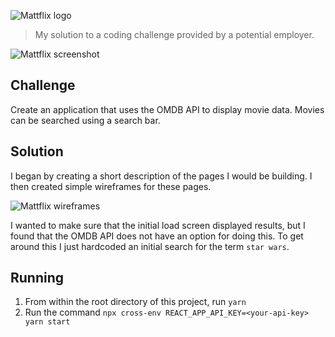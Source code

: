 ![Mattflix logo](https://cdn.rawgit.com/mattpjohnson/mattflix/4cdaf82b/src/logoLarge.png)
> My solution to a coding challenge provided by a potential employer.

![Mattflix screenshot](https://cdn.rawgit.com/mattpjohnson/mattflix/4222cff5/docs/screenshot.png)

## Challenge
Create an application that uses the OMDB API to display movie data. Movies can be searched using a search bar.

## Solution
I began by creating a short description of the pages I would be building.
I then created simple wireframes for these pages.

![Mattflix wireframes](https://cdn.rawgit.com/mattpjohnson/mattflix/9aff0c97/docs/wireframes.jpg)

I wanted to make sure that the initial load screen displayed results, but I found that the OMDB API does not have an option for doing this.
To get around this I just hardcoded an initial search for the term `star wars`.

## Running
1. From within the root directory of this project, run `yarn`
2. Run the command `npx cross-env REACT_APP_API_KEY=<your-api-key> yarn start`